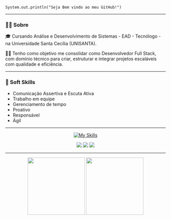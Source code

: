 <code>System.out.println("Seja Bem vindo ao meu GitHub!")</code>

<hr />

### 🙋‍♂️ Sobre

🎓 Cursando Análise e Desenvolvimento de Sistemas - EAD - Tecnólogo - na Universidade Santa Cecília (UNISANTA).

👨‍💻 Tenho como objetivo me consolidar como Desenvolvedor Full Stack, com domínio técnico para criar, estruturar e integrar projetos escaláveis com qualidade e eficiência.

<hr />

### 🧠 Soft Skills

  - Comunicação Assertiva e Escuta Ativa
  - Trabalho em equipe
  - Gerenciamento de tempo
  - Proativo
  - Responsável
  - Ágil

<hr />

<div align="center">
  
  [![My Skills](https://skillicons.dev/icons?i=java,spring,react,nextjs,tailwind,prisma,docker,postgresql,mysql,nodejs,angular)](https://skillicons.dev)

  <a href="https://www.linkedin.com/in/pedrocorchog/" target="_blank"><img src="https://img.shields.io/badge/-LinkedIn-%230077B5?style=for-the-badge&logo=linkedin&logoColor=white" target="_blank"></a>
  <a href = "mailto:pedrocorchogdev@gmail.com"><img src="https://img.shields.io/badge/Gmail-D14836?style=for-the-badge&logo=gmail&logoColor=white"></a>
  <a href = "https://www.pedrodiasdev.com"><img src="https://img.shields.io/badge/Portfolio-0F456E?style=for-the-badge&logoColor=white"></a>
</div>

<hr />

<div align="center">
  <img height="180em" src="https://github-readme-stats.vercel.app/api?username=devpedro-dias&show_icons=true&theme=transparent"/>
  <img height="180em" src="https://github-readme-stats.vercel.app/api/top-langs/?username=devpedro-dias&layout=compact&theme=transparent"/>
</div>
